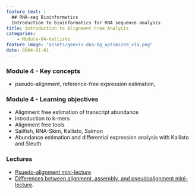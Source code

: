 ```yaml
---
feature_text: |
  ## RNA-seq Bioinformatics
  Introduction to bioinformatics for RNA sequence analysis
title: Introduction to Alignment Free Analysis
categories:
    - Module-04-Kallisto
feature_image: "assets/genvis-dna-bg_optimized_v1a.png"
date: 0004-01-01
---
```


### Module 4 - Key concepts
* pseudo-alignment, reference-free expression estimation,

### Module 4 - Learning objectives
* Alignment free estimation of transcript abundance
* Introduction to k-mers
* Alignment free tools
* Sailfish, RNA-Skim, Kallisto, Salmon
* Abundance estimation and differential expression analysis with Kallisto and Sleuth

### Lectures
* [Psuedo-alignment mini-lecture](https://github.com/griffithlab/rnabio.org/blob/master/assets/lectures/cbw/2025/mini/RNASeq_MiniLecture_04_01_AlignmentFreeKallisto.pdf)
* [Differences between alignment, assembly, and pseudoalignment mini-lecture](https://github.com/griffithlab/rnabio.org/blob/master/assets/lectures/cbw/2025/mini/RNASeq_MiniLecture_02_02_Alignment_vs_Assembly_vs_Kmer.pdf).
